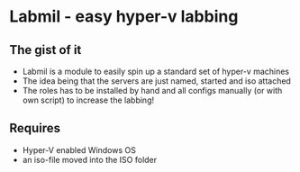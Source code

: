 # Labmil - easy hyper-v labbing

## The gist of it

- Labmil is a module to easily spin up a standard set of hyper-v machines
- The idea being that the servers are just named, started and iso attached
- The roles has to be installed by hand and all configs manually (or with own script) to increase the labbing!

## Requires

- Hyper-V enabled Windows OS
- an iso-file moved into the ISO folder